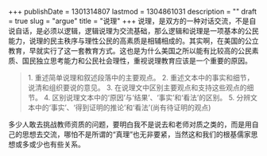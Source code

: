 +++
publishDate = 1301314807
lastmod = 1304861031
description = ""
draft = true
slug = "argue"
title = "说理"
+++
说理，是双方的一种对话交流，不是自说自话，是必须以逻辑，逻辑说理为交流基础，那么逻辑和说理是一项基本的公民能力，说理的民主秩序与理性公民的高素质是相辅相成的。其实啊，在美国的公立教育，早就实行了这一套教育方式。这也是为什么美国之所以能有比较高的公民素质、国民独立思考能力和公民社会理性，重视说理教育应该是一个重要的原因。
<blockquote><span>
1. 重述简单说理和叙述段落中的主要观点。
2. 重述文本中的事实和细节，说清和组织要说的意见。
3. 在说理文中区别主要观点和支持这些观点的细节。
4. 区别说理文本中的‘原因’与‘结果’、‘事实’和‘看法’的区别。
5. 分辨文本中的‘事实’、‘得到证明的推论’和‘看法’(尚有待证明的观点)
</span></blockquote>
多少人敢去挑战教师资质的问题，要明白我不是说去和老师对质之类的，而是用自己的思想去交流，哪怕不是所谓的“真理”也无非要紧，当然这和我们的根基儒家思想或多或少也有些关系。